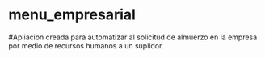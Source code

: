 # menu_empresarial
#Apliacion creada para automatizar al solicitud de almuerzo en la empresa por medio de recursos humanos a un suplidor.